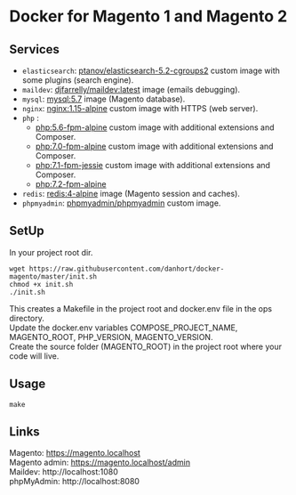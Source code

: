 # Docker for Magento 1 and Magento 2

## Services
* `elasticsearch`: [ptanov/elasticsearch-5.2-cgroups2](https://github.com/danhort/docker-magento2/blob/master/elasticsearch/Dockerfile) custom image with some plugins (search engine).
* `maildev`: [djfarrelly/maildev:latest](https://hub.docker.com/r/djfarrelly/maildev/) image (emails debugging).
* `mysql`: [mysql:5.7](https://store.docker.com/images/mysql) image (Magento database).
* `nginx`: [nginx:1.15-alpine](https://github.com/danhort/docker-magento2/blob/master/nginx/Dockerfile) custom image with HTTPS (web server).
* `php` : 
    - [php:5.6-fpm-alpine](https://github.com/danhort/docker-magento2/tree/php/5.6/Dockerfile) custom image with additional extensions and Composer.
    - [php:7.0-fpm-alpine](https://github.com/danhort/docker-magento2/tree/php/7.0/Dockerfile) custom image with additional extensions and Composer.
    - [php:7.1-fpm-jessie](https://github.com/danhort/docker-magento2/tree/php/7.1/Dockerfile) custom image with additional extensions and Composer.
    - [php:7.2-fpm-alpine](https://github.com/danhort/docker-magento2/tree/php/7.2/Dockerfile)
* `redis`: [redis:4-alpine](https://store.docker.com/images/redis) image (Magento session and caches).
* `phpmyadmin`: [phpmyadmin/phpmyadmin](https://github.com/danhort/docker-magento2/blob/master/phpmyadmin/Dockerfile) custom image.

## SetUp
In your project root dir.
```
wget https://raw.githubusercontent.com/danhort/docker-magento/master/init.sh
chmod +x init.sh
./init.sh
```
This creates a Makefile in the project root and docker.env file in the ops directory.  
Update the docker.env variables COMPOSE_PROJECT_NAME, MAGENTO_ROOT, PHP_VERSION, MAGENTO_VERSION.  
Create the source folder (MAGENTO_ROOT) in the project root where your code will live.

## Usage
```
make
```

## Links
Magento: https://magento.localhost  
Magento admin: https://magento.localhost/admin   
Maildev: http://localhost:1080  
phpMyAdmin: http://localhost:8080
